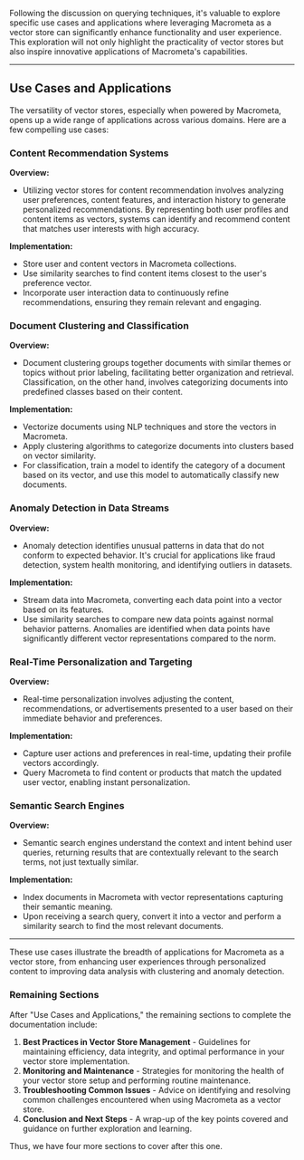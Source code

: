 Following the discussion on querying techniques, it's valuable to explore specific use cases and applications where leveraging Macrometa as a vector store can significantly enhance functionality and user experience. This exploration will not only highlight the practicality of vector stores but also inspire innovative applications of Macrometa's capabilities.

---

## Use Cases and Applications

The versatility of vector stores, especially when powered by Macrometa, opens up a wide range of applications across various domains. Here are a few compelling use cases:

### Content Recommendation Systems

**Overview:**
- Utilizing vector stores for content recommendation involves analyzing user preferences, content features, and interaction history to generate personalized recommendations. By representing both user profiles and content items as vectors, systems can identify and recommend content that matches user interests with high accuracy.

**Implementation:**
- Store user and content vectors in Macrometa collections.
- Use similarity searches to find content items closest to the user's preference vector.
- Incorporate user interaction data to continuously refine recommendations, ensuring they remain relevant and engaging.

### Document Clustering and Classification

**Overview:**
- Document clustering groups together documents with similar themes or topics without prior labeling, facilitating better organization and retrieval. Classification, on the other hand, involves categorizing documents into predefined classes based on their content.

**Implementation:**
- Vectorize documents using NLP techniques and store the vectors in Macrometa.
- Apply clustering algorithms to categorize documents into clusters based on vector similarity.
- For classification, train a model to identify the category of a document based on its vector, and use this model to automatically classify new documents.

### Anomaly Detection in Data Streams

**Overview:**
- Anomaly detection identifies unusual patterns in data that do not conform to expected behavior. It's crucial for applications like fraud detection, system health monitoring, and identifying outliers in datasets.

**Implementation:**
- Stream data into Macrometa, converting each data point into a vector based on its features.
- Use similarity searches to compare new data points against normal behavior patterns. Anomalies are identified when data points have significantly different vector representations compared to the norm.

### Real-Time Personalization and Targeting

**Overview:**
- Real-time personalization involves adjusting the content, recommendations, or advertisements presented to a user based on their immediate behavior and preferences.

**Implementation:**
- Capture user actions and preferences in real-time, updating their profile vectors accordingly.
- Query Macrometa to find content or products that match the updated user vector, enabling instant personalization.

### Semantic Search Engines

**Overview:**
- Semantic search engines understand the context and intent behind user queries, returning results that are contextually relevant to the search terms, not just textually similar.

**Implementation:**
- Index documents in Macrometa with vector representations capturing their semantic meaning.
- Upon receiving a search query, convert it into a vector and perform a similarity search to find the most relevant documents.

---

These use cases illustrate the breadth of applications for Macrometa as a vector store, from enhancing user experiences through personalized content to improving data analysis with clustering and anomaly detection.

### Remaining Sections

After "Use Cases and Applications," the remaining sections to complete the documentation include:

1. **Best Practices in Vector Store Management** - Guidelines for maintaining efficiency, data integrity, and optimal performance in your vector store implementation.
2. **Monitoring and Maintenance** - Strategies for monitoring the health of your vector store setup and performing routine maintenance.
3. **Troubleshooting Common Issues** - Advice on identifying and resolving common challenges encountered when using Macrometa as a vector store.
4. **Conclusion and Next Steps** - A wrap-up of the key points covered and guidance on further exploration and learning.

Thus, we have four more sections to cover after this one.